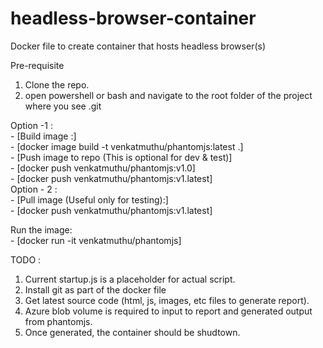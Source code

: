 # headless-browser-container
Docker file to create container that hosts headless browser(s)

Pre-requisite
1. Clone the repo.
2. open powershell or bash and navigate to the root folder of the project where you see .git

Option -1 :  
	- [Build image :]  
		- [docker image build -t venkatmuthu/phantomjs:latest .]  
	- [Push image to repo (This is optional for dev & test)]  
		- [docker push venkatmuthu/phantomjs:v1.0]  
		- [docker push venkatmuthu/phantomjs:v1.latest]  
Option - 2 :  
	- [Pull image (Useful only for testing):]  
		- [docker push venkatmuthu/phantomjs:v1.latest]  
		
		
Run the image:  
	- [docker run -it venkatmuthu/phantomjs]  
	
TODO : 
1. Current startup.js is a placeholder for actual script.
2. Install git as part of the docker file 
3. Get latest source code (html, js, images, etc files to generate report).
3. Azure blob volume is required to input to report and generated output from phantomjs.
4. Once generated, the container should be shudtown.
